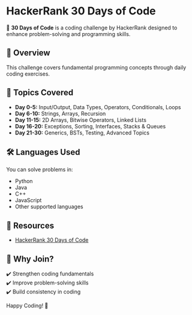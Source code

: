 # HackerRank 30 Days of Code  

🚀 **30 Days of Code** is a coding challenge by HackerRank designed to enhance problem-solving and programming skills.  

## 📌 Overview  
This challenge covers fundamental programming concepts through daily coding exercises.  

## 📅 Topics Covered  
- **Day 0-5:** Input/Output, Data Types, Operators, Conditionals, Loops  
- **Day 6-10:** Strings, Arrays, Recursion  
- **Day 11-15:** 2D Arrays, Bitwise Operators, Linked Lists  
- **Day 16-20:** Exceptions, Sorting, Interfaces, Stacks & Queues  
- **Day 21-30:** Generics, BSTs, Testing, Advanced Topics  

## 🛠️ Languages Used  
You can solve problems in:  
- Python  
- Java  
- C++  
- JavaScript  
- Other supported languages  

## 🔗 Resources  
- [HackerRank 30 Days of Code](https://www.hackerrank.com/domains/tutorials/30-days-of-code)  

## 🎯 Why Join?  
✔️ Strengthen coding fundamentals  
✔️ Improve problem-solving skills  
✔️ Build consistency in coding  

Happy Coding! 🚀  
